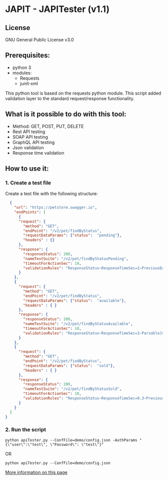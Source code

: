# JAPIT - JAPITester (v1.1)

## License 
GNU General Public License v3.0

## Prerequisites:
- python 3
- modules:
  - Requests
  - junit-xml

This python tool is based on the requests python module. This script added validation layer to the standard request/response functionality.  

## What is it possible to do with this tool:
 - Method: GET, POST, PUT, DELETE
 - Rest API testing 
 - SOAP API testing
 - GraphQL API testing
 - Json validation
 - Response time validation

## How to use it:

### 1. Create a test file
Create a test file with the following structure:

```json
  {
    "url": "https://petstore.swagger.io",
    "endPoints": [
      {
      "request": {
        "method": "GET",
        "endPoint": "/v2/pet/findByStatus",
        "requestDataParams": {"status":  "pending"},
        "headers" : {}
      },
      "response": {
        "responseStatus": 200,
        "nameTestSuite": "/v2/pet/findByStatusPending",
        "timeoutForActionSec": 10,
        "validationRules": "ResponseStatus~ResponseTimeSec=1~PreviousDataValidation~ParsableJson~GenReport"
      }
    },
    {
      "request": {
        "method": "GET",
        "endPoint": "/v2/pet/findByStatus",
        "requestDataParams": {"status":  "available"},
        "headers" : { }
      },
      "response": {
        "responseStatus": 200,
        "nameTestSuite": "/v2/pet/findByStatusAvailable",
        "timeoutForActionSec": 10,
        "validationRules": "ResponseStatus~ResponseTimeSec=1~ParsableJson~GenReport"
      }
    },
    {
      "request": {
        "method": "GET",
        "endPoint": "/v2/pet/findByStatus",
        "requestDataParams": {"status":  "sold"},
        "headers" : { }
      },
      "response": {
        "responseStatus": 200,
        "nameTestSuite": "/v2/pet/findByStatusSold",
        "timeoutForActionSec": 10,
        "validationRules": "ResponseStatus~ResponseTimeSec=0.3~PreviousDataValidation~ParsableJson~GenReport"
      }
    }
  ]
}
```

### 2. Run the script

```
python apiTester.py --ConfFile=demo/config.json -AuthParams "{\"user\":\"test\", \"Password\": \"test\"}"
```

OR
```
python apiTester.py --ConfFile=demo/config.json
```

[More information on this page](https://www.chlopcik.cz/apitester/)
